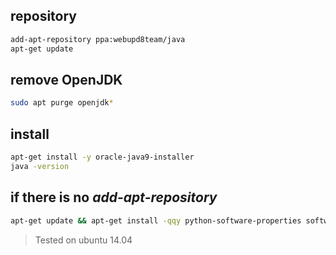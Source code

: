 ## repository

```bash
add-apt-repository ppa:webupd8team/java
apt-get update
```
## remove OpenJDK

```bash
sudo apt purge openjdk*
```

## install

```bash
apt-get install -y oracle-java9-installer
java -version
```

## if there is no *add-apt-repository*

```bash
apt-get update && apt-get install -qqy python-software-properties software-properties-common
```

> Tested on ubuntu 14.04
